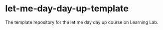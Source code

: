 # let-me-day-day-up-template
The template repository for the let me day day up course on Learning Lab.

